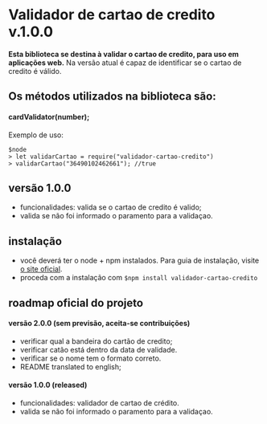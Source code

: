 # Validador de cartao de credito v.1.0.0

**Esta biblioteca se destina à validar o cartao de credito, para uso em aplicações web.**
Na versão atual é capaz de identificar se o cartao de credito é válido.


## Os métodos utilizados na biblioteca são:

#### **cardValidator(number);**

Exemplo de uso:

```
$node
> let validarCartao = require("validador-cartao-credito")
> validarCartao("36490102462661"); //true
```


## versão 1.0.0

- funcionalidades: valida se o cartao de credito é valido;
- valida se não foi informado o paramento para a validaçao.



## instalação

- você deverá ter o node + npm instalados. Para guia de instalação, visite [o site oficial](https://www.npmjs.com/get-npm).
- proceda com a instalação com `$npm install validador-cartao-credito`


## roadmap oficial do projeto

#### versão 2.0.0 (sem previsão, aceita-se contribuições)
- verificar qual a bandeira do cartão de credito;
- verificar catão está dentro da data de validade.
- verificar se o nome tem o formato correto.
- README translated to english;


#### versão 1.0.0 (released)
- funcionalidades: validador de cartao de crédito.
- valida se não foi informado o paramento para a validaçao.